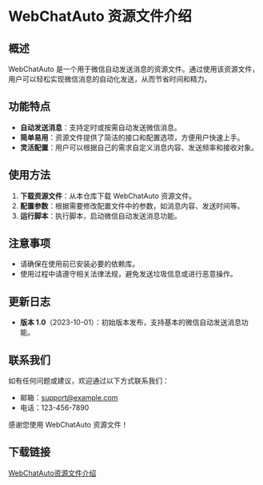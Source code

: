# WebChatAuto 资源文件介绍

## 概述

WebChatAuto 是一个用于微信自动发送消息的资源文件。通过使用该资源文件，用户可以轻松实现微信消息的自动化发送，从而节省时间和精力。

## 功能特点

- **自动发送消息**：支持定时或按需自动发送微信消息。
- **简单易用**：资源文件提供了简洁的接口和配置选项，方便用户快速上手。
- **灵活配置**：用户可以根据自己的需求自定义消息内容、发送频率和接收对象。

## 使用方法

1. **下载资源文件**：从本仓库下载 WebChatAuto 资源文件。
2. **配置参数**：根据需要修改配置文件中的参数，如消息内容、发送时间等。
3. **运行脚本**：执行脚本，启动微信自动发送消息功能。

## 注意事项

- 请确保在使用前已安装必要的依赖库。
- 使用过程中请遵守相关法律法规，避免发送垃圾信息或进行恶意操作。

## 更新日志

- **版本 1.0**（2023-10-01）：初始版本发布，支持基本的微信自动发送消息功能。

## 联系我们

如有任何问题或建议，欢迎通过以下方式联系我们：

- 邮箱：support@example.com
- 电话：123-456-7890

感谢您使用 WebChatAuto 资源文件！

## 下载链接

[WebChatAuto资源文件介绍](https://pan.quark.cn/s/56996468c7e3)